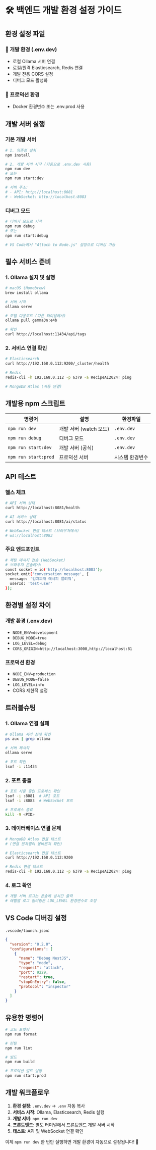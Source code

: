 # 🛠️ 백엔드 개발 환경 설정 가이드

## 환경 설정 파일

### 🔧 개발 환경 (.env.dev)
- 로컬 Ollama 서버 연결
- 로컬/원격 Elasticsearch, Redis 연결
- 개발 전용 CORS 설정
- 디버그 모드 활성화

### 🚀 프로덕션 환경
- Docker 환경변수 또는 .env.prod 사용

## 개발 서버 실행

### 기본 개발 서버
```bash
# 1. 의존성 설치
npm install

# 2. 개발 서버 시작 (자동으로 .env.dev 사용)
npm run dev
# 또는
npm run start:dev

# 서버 주소:
# - API: http://localhost:8081
# - WebSocket: http://localhost:8083
```

### 디버그 모드
```bash
# 디버거 모드로 시작
npm run debug
# 또는  
npm run start:debug

# VS Code에서 "Attach to Node.js" 설정으로 디버깅 가능
```

## 필수 서비스 준비

### 1. Ollama 설치 및 실행
```bash
# macOS (Homebrew)
brew install ollama

# 서버 시작
ollama serve

# 모델 다운로드 (다른 터미널에서)
ollama pull gemma3n:e4b

# 확인
curl http://localhost:11434/api/tags
```

### 2. 서비스 연결 확인
```bash
# Elasticsearch
curl http://192.168.0.112:9200/_cluster/health

# Redis
redis-cli -h 192.168.0.112 -p 6379 -a RecipeAI2024! ping

# MongoDB Atlas (자동 연결)
```

## 개발용 npm 스크립트

| 명령어 | 설명 | 환경파일 |
|--------|------|----------|
| `npm run dev` | 개발 서버 (watch 모드) | `.env.dev` |
| `npm run debug` | 디버그 모드 | `.env.dev` |
| `npm run start:dev` | 개발 서버 (공식) | `.env.dev` |
| `npm run start:prod` | 프로덕션 서버 | 시스템 환경변수 |

## API 테스트

### 헬스 체크
```bash
# API 서버 상태
curl http://localhost:8081/health

# AI 서비스 상태  
curl http://localhost:8081/ai/status

# WebSocket 연결 테스트 (브라우저에서)
# ws://localhost:8083
```

### 주요 엔드포인트
```bash
# 채팅 메시지 전송 (WebSocket)
# 브라우저 콘솔에서:
const socket = io('http://localhost:8083');
socket.emit('conversation_message', {
  message: '김치찌개 레시피 알려줘',
  userId: 'test-user'
});
```

## 환경별 설정 차이

### 개발 환경 (.env.dev)
- `NODE_ENV=development`
- `DEBUG_MODE=true`
- `LOG_LEVEL=debug`
- `CORS_ORIGIN=http://localhost:3000,http://localhost:81`

### 프로덕션 환경
- `NODE_ENV=production`
- `DEBUG_MODE=false`
- `LOG_LEVEL=info`
- CORS 제한적 설정

## 트러블슈팅

### 1. Ollama 연결 실패
```bash
# Ollama 서버 상태 확인
ps aux | grep ollama

# 서버 재시작
ollama serve

# 포트 확인
lsof -i :11434
```

### 2. 포트 충돌
```bash
# 포트 사용 중인 프로세스 확인
lsof -i :8081  # API 포트
lsof -i :8083  # WebSocket 포트

# 프로세스 종료
kill -9 <PID>
```

### 3. 데이터베이스 연결 문제
```bash
# MongoDB Atlas 연결 테스트
# (연결 문자열이 올바른지 확인)

# Elasticsearch 연결 테스트  
curl http://192.168.0.112:9200

# Redis 연결 테스트
redis-cli -h 192.168.0.112 -p 6379 -a RecipeAI2024! ping
```

### 4. 로그 확인
```bash
# 개발 서버 로그는 콘솔에 실시간 출력
# 레벨별 로그 필터링은 LOG_LEVEL 환경변수로 조정
```

## VS Code 디버깅 설정

`.vscode/launch.json`:
```json
{
  "version": "0.2.0",
  "configurations": [
    {
      "name": "Debug NestJS",
      "type": "node",
      "request": "attach",
      "port": 9229,
      "restart": true,
      "stopOnEntry": false,
      "protocol": "inspector"
    }
  ]
}
```

## 유용한 명령어

```bash
# 코드 포맷팅
npm run format

# 린팅
npm run lint

# 빌드
npm run build

# 프로덕션 빌드 실행
npm run start:prod
```

## 개발 워크플로우

1. **환경 설정**: `.env.dev` → `.env` 자동 복사
2. **서비스 시작**: Ollama, Elasticsearch, Redis 실행
3. **개발 서버**: `npm run dev`
4. **프론트엔드**: 별도 터미널에서 프론트엔드 개발 서버 시작
5. **테스트**: API 및 WebSocket 연결 확인

이제 `npm run dev` 한 번만 실행하면 개발 환경이 자동으로 설정됩니다! 🚀